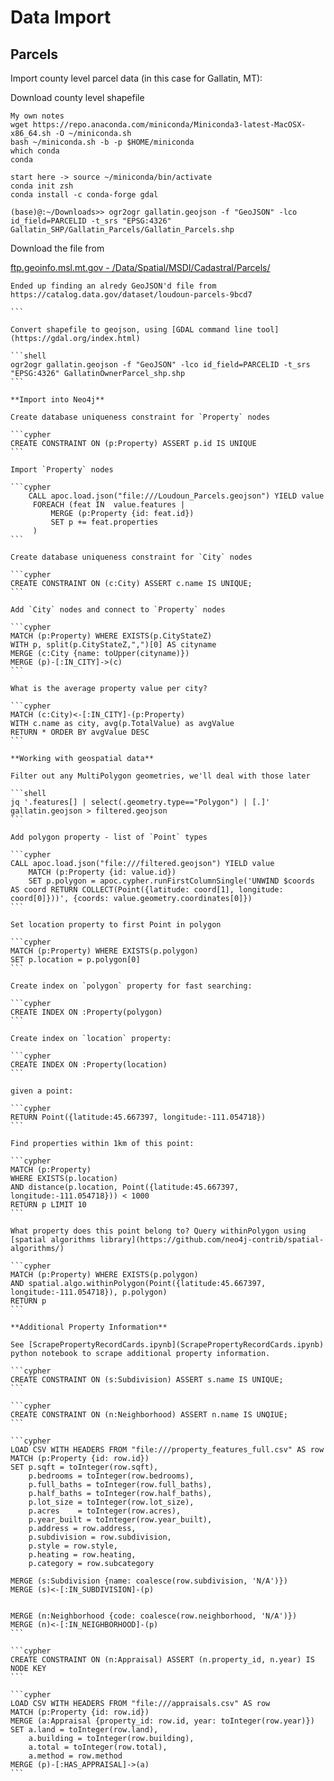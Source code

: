 # Data Import

## Parcels

Import county level parcel data (in this case for Gallatin, MT):

Download county level shapefile

```shell
My own notes
wget https://repo.anaconda.com/miniconda/Miniconda3-latest-MacOSX-x86_64.sh -O ~/miniconda.sh
bash ~/miniconda.sh -b -p $HOME/miniconda
which conda
conda

start here -> source ~/miniconda/bin/activate
conda init zsh
conda install -c conda-forge gdal

(base)@:~/Downloads>> ogr2ogr gallatin.geojson -f "GeoJSON" -lco id_field=PARCELID -t_srs "EPSG:4326" Gallatin_SHP/Gallatin_Parcels/Gallatin_Parcels.shp
```
Download the file from 

[ftp.geoinfo.msl.mt.gov - /Data/Spatial/MSDI/Cadastral/Parcels/](http://ftp.geoinfo.msl.mt.gov/Data/Spatial/MSDI/Cadastral/Parcels/)    
``````
Ended up finding an alredy GeoJSON'd file from 
https://catalog.data.gov/dataset/loudoun-parcels-9bcd7

```

Convert shapefile to geojson, using [GDAL command line tool](https://gdal.org/index.html)

```shell
ogr2ogr gallatin.geojson -f "GeoJSON" -lco id_field=PARCELID -t_srs "EPSG:4326" GallatinOwnerParcel_shp.shp
```

**Import into Neo4j**

Create database uniqueness constraint for `Property` nodes

```cypher
CREATE CONSTRAINT ON (p:Property) ASSERT p.id IS UNIQUE
```

Import `Property` nodes

```cypher
    CALL apoc.load.json("file:///Loudoun_Parcels.geojson") YIELD value
     FOREACH (feat IN  value.features |
         MERGE (p:Property {id: feat.id})
         SET p += feat.properties
     )
```

Create database uniqueness constraint for `City` nodes

```cypher
CREATE CONSTRAINT ON (c:City) ASSERT c.name IS UNIQUE;
```

Add `City` nodes and connect to `Property` nodes

```cypher
MATCH (p:Property) WHERE EXISTS(p.CityStateZ)
WITH p, split(p.CityStateZ,",")[0] AS cityname
MERGE (c:City {name: toUpper(cityname)})
MERGE (p)-[:IN_CITY]->(c)
```

What is the average property value per city?

```cypher
MATCH (c:City)<-[:IN_CITY]-(p:Property)
WITH c.name as city, avg(p.TotalValue) as avgValue
RETURN * ORDER BY avgValue DESC
```

**Working with geospatial data**

Filter out any MultiPolygon geometries, we'll deal with those later

```shell
jq '.features[] | select(.geometry.type=="Polygon") | [.]' gallatin.geojson > filtered.geojson
```

Add polygon property - list of `Point` types

```cypher
CALL apoc.load.json("file:///filtered.geojson") YIELD value
    MATCH (p:Property {id: value.id})
    SET p.polygon = apoc.cypher.runFirstColumnSingle('UNWIND $coords AS coord RETURN COLLECT(Point({latitude: coord[1], longitude: coord[0]}))', {coords: value.geometry.coordinates[0]})
```

Set location property to first Point in polygon

```cypher
MATCH (p:Property) WHERE EXISTS(p.polygon)
SET p.location = p.polygon[0]
```

Create index on `polygon` property for fast searching:

```cypher
CREATE INDEX ON :Property(polygon)
```

Create index on `location` property:

```cypher
CREATE INDEX ON :Property(location)
```

given a point:

```cypher
RETURN Point({latitude:45.667397, longitude:-111.054718})
```

Find properties within 1km of this point:

```cypher
MATCH (p:Property)
WHERE EXISTS(p.location)
AND distance(p.location, Point({latitude:45.667397, longitude:-111.054718})) < 1000
RETURN p LIMIT 10
```

What property does this point belong to? Query withinPolygon using [spatial algorithms library](https://github.com/neo4j-contrib/spatial-algorithms/)

```cypher
MATCH (p:Property) WHERE EXISTS(p.polygon)
AND spatial.algo.withinPolygon(Point({latitude:45.667397, longitude:-111.054718}), p.polygon)
RETURN p
```

**Additional Property Information**

See [ScrapePropertyRecordCards.ipynb](ScrapePropertyRecordCards.ipynb) python notebook to scrape additional property information.

```cypher
CREATE CONSTRAINT ON (s:Subdivision) ASSERT s.name IS UNIQUE;
```

```cypher
CREATE CONSTRAINT ON (n:Neighborhood) ASSERT n.name IS UNQIUE;
```

```cypher
LOAD CSV WITH HEADERS FROM "file:///property_features_full.csv" AS row
MATCH (p:Property {id: row.id})
SET p.sqft = toInteger(row.sqft),
    p.bedrooms = toInteger(row.bedrooms),
    p.full_baths = toInteger(row.full_baths),
    p.half_baths = toInteger(row.half_baths),
    p.lot_size = toInteger(row.lot_size),
    p.acres    = toInteger(row.acres),
    p.year_built = toInteger(row.year_built),
    p.address = row.address,
    p.subdivision = row.subdivision,
    p.style = row.style,
    p.heating = row.heating,
    p.category = row.subcategory

MERGE (s:Subdivision {name: coalesce(row.subdivision, 'N/A')})
MERGE (s)<-[:IN_SUBDIVISION]-(p)


MERGE (n:Neighborhood {code: coalesce(row.neighborhood, 'N/A')})
MERGE (n)<-[:IN_NEIGHBORHOOD]-(p)
```

```cypher
CREATE CONSTRAINT ON (n:Appraisal) ASSERT (n.property_id, n.year) IS NODE KEY
```

```cypher
LOAD CSV WITH HEADERS FROM "file:///appraisals.csv" AS row
MATCH (p:Property {id: row.id})
MERGE (a:Appraisal {property_id: row.id, year: toInteger(row.year)})
SET a.land = toInteger(row.land),
    a.building = toInteger(row.building),
    a.total = toInteger(row.total),
    a.method = row.method
MERGE (p)-[:HAS_APPRAISAL]->(a)
```